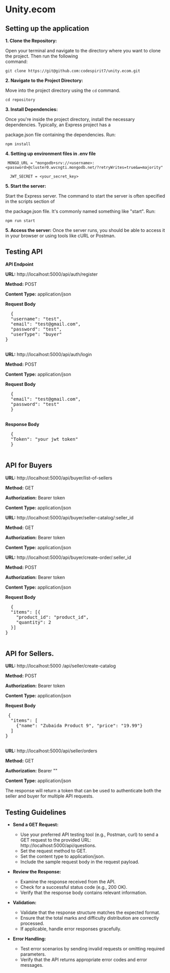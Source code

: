# Unity.ecom

## Setting up the application

**1. Clone the Repository:** 
  
  Open your terminal and navigate to the directory where you want to clone the project. Then run the following    
  command:
    
`git clone https://git@github.com:codespirit7/unity.ecom.git`


**2. Navigate to the Project Directory:**

  Move into the project directory using the `cd` command.

`cd repository`


**3. Install Dependencies:**

  Once you're inside the project directory, install the necessary dependencies. Typically, an Express project has a 
  
  package.json file containing the dependencies. Run:

`npm install`

**4. Setting up environment files in .env file**
     

     MONGO_URL = "mongodb+srv://<username>:<password>@cluster0.wvcngti.mongodb.net/?retryWrites=true&w=majority"
      
      JWT_SECRET = <your_secret_key>
     

**5. Start the server:**

  Start the Express server. The command to start the server is often specified in the scripts section of 
  
  the package.json file. It's commonly named something like "start". Run:

`npm run start`

**5. Access the server:**
  Once the server runs, you should be able to access it in your browser or using tools like cURL or Postman.


## Testing API

**API Endpoint**



**URL:** http://localhost:5000/api/auth/register

**Method:** POST

**Content Type:** application/json


  
**Request Body**
<pre>
  {
  "username": "test",
  "email": "test@gmail.com",
  "password": "test",
  "userType": "buyer"
}
  
</pre>




**URL:** http://localhost:5000/api/auth/login

**Method:** POST

**Content Type:** application/json


  
**Request Body**
<pre>
  {
  "email": "test@gmail.com",
  "password": "test"
  }
  
</pre>

  **Response Body**
  <pre>
  {
  "Token": "your jwt token"
  }
  
</pre>



## API for Buyers



**URL:** http://localhost:5000/api/buyer/list-of-sellers

**Method:** GET

**Authorization:** Bearer token

**Content Type:** application/json




**URL:** http://localhost:5000/api/buyer/seller-catalog/:seller_id

**Method:** GET

**Authorization:** Bearer token

**Content Type:** application/json


**URL:** http://localhost:5000/api/buyer/create-order/:seller_id

**Method:** POST

**Authorization:** Bearer token

**Content Type:** application/json

**Request Body**
<pre>
  {
  "items": [{
    "product_id": "product_id",
    "quantity": 2
  }]
}
  
</pre>


## API for Sellers.



**URL:** http://localhost:5000 /api/seller/create-catalog

**Method:** POST

**Authorization:** Bearer token

**Content Type:** application/json

**Request Body**
<pre>
 {
  "items": [
    {"name": "Zubaida Product 9", "price": "19.99"}
  ]
}
  
</pre>




**URL:** http://localhost:5000/api/seller/orders

**Method:** GET

**Authorization:** Bearer "<Your Token>"

**Content Type:** application/json




  
The response will return a token that can be used to authenticate both the seller and buyer for multiple API requests.


 ## Testing Guidelines

- **Send a GET Request:**
  - Use your preferred API testing tool (e.g., Postman, curl) to send a GET request to the provided URL: http://localhost:5000/api/questions.
  - Set the request method to GET.
  - Set the content type to application/json.
  - Include the sample request body in the request payload.

- **Review the Response:**
  - Examine the response received from the API.
  - Check for a successful status code (e.g., 200 OK).
  - Verify that the response body contains relevant information.

- **Validation:**
  - Validate that the response structure matches the expected format.
  - Ensure that the total marks and difficulty distribution are correctly processed.
  - If applicable, handle error responses gracefully.

- **Error Handling:**
  - Test error scenarios by sending invalid requests or omitting required parameters.
  - Verify that the API returns appropriate error codes and error messages.




